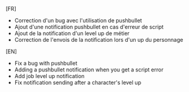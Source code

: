 [FR]

- Correction d'un bug avec l'utilisation de pushbullet
- Ajout d'une notification pushbullet en cas d'erreur de script
- Ajout de la notification d'un level up de métier
- Correction de l'envois de la notification lors d'un up du personnage

[EN]

- Fix a bug with pushbullet
- Adding a pushbullet notification when you get a script error
- Add job level up notification
- Fix notification sending after a character's level up
